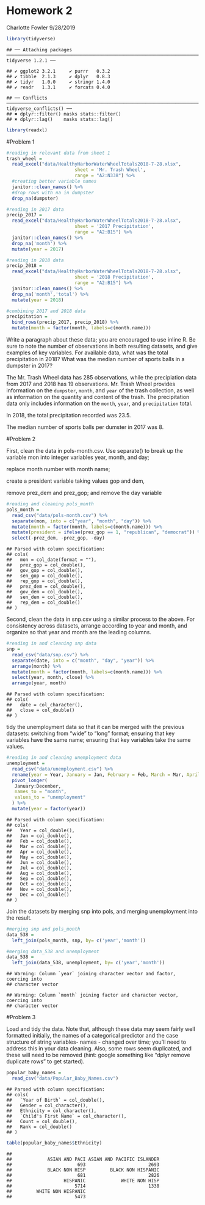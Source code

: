 Homework 2
================
Charlotte Fowler
9/28/2019

``` r
library(tidyverse)
```

    ## ── Attaching packages ───────────────────────────────────────────────────────────────────────── tidyverse 1.2.1 ──

    ## ✔ ggplot2 3.2.1     ✔ purrr   0.3.2
    ## ✔ tibble  2.1.3     ✔ dplyr   0.8.3
    ## ✔ tidyr   1.0.0     ✔ stringr 1.4.0
    ## ✔ readr   1.3.1     ✔ forcats 0.4.0

    ## ── Conflicts ──────────────────────────────────────────────────────────────────────────── tidyverse_conflicts() ──
    ## ✖ dplyr::filter() masks stats::filter()
    ## ✖ dplyr::lag()    masks stats::lag()

``` r
library(readxl)
```

\#Problem 1

``` r
#reading in relevant data from sheet 1
trash_wheel = 
  read_excel("data/HealthyHarborWaterWheelTotals2018-7-28.xlsx", 
                         sheet = 'Mr. Trash Wheel',
                         range = "A2:N338") %>% 
  #creating better variable names
  janitor::clean_names() %>%  
  #drop rows with na in dumpster
  drop_na(dumpster)

#reading in 2017 data
precip_2017 =
  read_excel("data/HealthyHarborWaterWheelTotals2018-7-28.xlsx", 
                         sheet = '2017 Precipitation',
                         range = "A2:B15") %>%
  janitor::clean_names() %>% 
  drop_na('month') %>% 
  mutate(year = 2017)

#reading in 2018 data
precip_2018 =
  read_excel("data/HealthyHarborWaterWheelTotals2018-7-28.xlsx", 
                         sheet = '2018 Precipitation',
                         range = "A2:B15") %>%
  janitor::clean_names() %>% 
  drop_na('month','total') %>% 
  mutate(year = 2018)
```

``` r
#combining 2017 and 2018 data
precipitation = 
  bind_rows(precip_2017, precip_2018) %>% 
  mutate(month = factor(month, labels=c(month.name))) 
```

Write a paragraph about these data; you are encouraged to use inline R.
Be sure to note the number of observations in both resulting datasets,
and give examples of key variables. For available data, what was the
total precipitation in 2018? What was the median number of sports balls
in a dumpster in 2017?

The Mr. Trash Wheel data has 285 observations, while the precipiation
data from 2017 and 2018 has 19 observations. Mr. Trash Wheel provides
information on the `dumpster`, `month`, and `year` of the trash
collection, as well as information on the quantity and content of the
trash. The precipitation data only includes information on the `month`,
`year`, and `precipitation` total.

In 2018, the total precipitation recorded was 23.5.

The median number of sports balls per dumster in 2017 was 8.

\#Problem 2

First, clean the data in pols-month.csv. Use separate() to break up the
variable mon into integer variables year, month, and day;

replace month number with month name;

create a president variable taking values gop and dem,

remove prez\_dem and prez\_gop; and remove the day variable

``` r
#reading and cleaning pols_month
pols_month = 
  read_csv("data/pols-month.csv") %>% 
  separate(mon, into = c("year", "month", "day")) %>% 
  mutate(month = factor(month, labels=c(month.name))) %>% 
  mutate(president = ifelse(prez_gop == 1, "republican", "democrat")) %>% 
  select(-prez_dem, -prez_gop, -day)
```

    ## Parsed with column specification:
    ## cols(
    ##   mon = col_date(format = ""),
    ##   prez_gop = col_double(),
    ##   gov_gop = col_double(),
    ##   sen_gop = col_double(),
    ##   rep_gop = col_double(),
    ##   prez_dem = col_double(),
    ##   gov_dem = col_double(),
    ##   sen_dem = col_double(),
    ##   rep_dem = col_double()
    ## )

Second, clean the data in snp.csv using a similar process to the above.
For consistency across datasets, arrange according to year and month,
and organize so that year and month are the leading columns.

``` r
#reading in and cleaning snp data
snp = 
  read_csv("data/snp.csv") %>% 
  separate(date, into = c("month", "day", "year")) %>% 
  arrange(month) %>% 
  mutate(month = factor(month, labels=c(month.name))) %>% 
  select(year, month, close) %>% 
  arrange(year, month)
```

    ## Parsed with column specification:
    ## cols(
    ##   date = col_character(),
    ##   close = col_double()
    ## )

tidy the unemployment data so that it can be merged with the previous
datasets: switching from “wide” to “long” format; ensuring that key
variables have the same name; ensuring that key variables take the same
values.

``` r
#reading in and cleaning unemployment data
unemployment = 
  read_csv("data/unemployment.csv") %>% 
  rename(year = Year, January = Jan, February = Feb, March = Mar, April = Apr, June = Jun, July = Jul, August = Aug, September = Sep, October = Oct, November = Nov, December = Dec) %>% 
  pivot_longer(
   January:December,
   names_to = "month",
   values_to = "unemployment"
  ) %>% 
  mutate(year = factor(year))
```

    ## Parsed with column specification:
    ## cols(
    ##   Year = col_double(),
    ##   Jan = col_double(),
    ##   Feb = col_double(),
    ##   Mar = col_double(),
    ##   Apr = col_double(),
    ##   May = col_double(),
    ##   Jun = col_double(),
    ##   Jul = col_double(),
    ##   Aug = col_double(),
    ##   Sep = col_double(),
    ##   Oct = col_double(),
    ##   Nov = col_double(),
    ##   Dec = col_double()
    ## )

Join the datasets by merging snp into pols, and merging unemployment
into the result.

``` r
#merging snp and pols_month
data_538 = 
  left_join(pols_month, snp, by= c('year','month'))

#merging data_538 and unemployment
data_538 = 
  left_join(data_538, unemployment, by= c('year','month'))
```

    ## Warning: Column `year` joining character vector and factor, coercing into
    ## character vector

    ## Warning: Column `month` joining factor and character vector, coercing into
    ## character vector

\#Problem 3

Load and tidy the data. Note that, although these data may seem fairly
well formatted initially, the names of a categorical predictor and the
case structure of string variables- names - changed over time; you’ll
need to address this in your data cleaning. Also, some rows seem
duplicated, and these will need to be removed (hint: google something
like “dplyr remove duplicate rows” to get started).

``` r
popular_baby_names = 
  read_csv("data/Popular_Baby_Names.csv")
```

    ## Parsed with column specification:
    ## cols(
    ##   `Year of Birth` = col_double(),
    ##   Gender = col_character(),
    ##   Ethnicity = col_character(),
    ##   `Child's First Name` = col_character(),
    ##   Count = col_double(),
    ##   Rank = col_double()
    ## )

``` r
table(popular_baby_names$Ethnicity)
```

    ## 
    ##             ASIAN AND PACI ASIAN AND PACIFIC ISLANDER 
    ##                        693                       2693 
    ##             BLACK NON HISP         BLACK NON HISPANIC 
    ##                        681                       2826 
    ##                   HISPANIC             WHITE NON HISP 
    ##                       5714                       1338 
    ##         WHITE NON HISPANIC 
    ##                       5473
